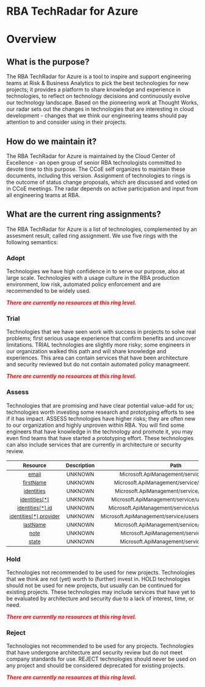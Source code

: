 
RBA TechRadar for Azure
=======================

# Overview

## What is the purpose?


The RBA TechRadar for Azure is a tool to inspire and support engineering teams at Risk & Business Analytics to pick the best technologies for new projects; it provides a platform to share knowledge and experience in technologies, to reflect on technology decisions and continuously evolve our technology landscape.  Based on the pioneering work at Thought Works, our radar sets out the changes in technologies that are interesting in cloud development - changes that we think our engineering teams should pay attention to and consider using in their projects.
## How do we maintain it?


The RBA TechRadar for Azure is maintained by the Cloud Center of Excellence - an open group of senior RBA technologists committed to devote time to this purpose.  The CCoE self organizes to maintain these documents, including this version.  Assignment of technologies to rings is the outcome of status change proposals, which are discussed and voted on in CCoE meetings.  The radar depends on active participation and input from all engineering teams at RBA.
## What are the current ring assignments?


The RBA TechRadar for Azure is a list of technologies, complemented by an assesment result, called ring assignment.  We use five rings with the following semantics:
### Adopt


Technologies we have high confidence in to serve our purpose, also at large scale.  Technologies with a usage culture in the RBA production environment, low risk, automated policy enforcement and are recommended to be widely used.  
  
***<font color="red"> There are currently no resources at this ring level. </font>***
### Trial


Technologies that we have seen work with success in projects to solve real problems;  first serious usage experience that confirm benefits and uncover limitations.  TRIAL technologies are slightly more risky; some engineers in our organization walked this path and will share knowledge and experiences.  This area can contain services that have been architecture and security reviewed but do not contain automated policy managmeent.  
  
***<font color="red"> There are currently no resources at this ring level. </font>***
### Assess


Technologies that are promising and have clear potential value-add for us; technologies worth investing some research and prototyping efforts to see if it has impact.  ASSESS technologies have higher risks;  they are often new to our organization and highly unproven within RBA.  You will find some engineers that have knowledge in the technology and promote it, you may even find teams that have started a prototyping effort.  These technologies can also include services that are currently in architecture or security review.  

|<sub>Resource</sub>|<sub>Description</sub>|<sub>Path</sub>|<sub>Status</sub>|
| :---: | :---: | :---: | :---: |
|<sub>[email](https://github.com/openrba/python-azure-techradar/tree/master/Microsoft.ApiManagement/service/users/email)</sub>|<sub>UNKNOWN</sub>|<sub>Microsoft.ApiManagement/service/users/email</sub>|<sub>ASSESS</sub>|
|<sub>[firstName](https://github.com/openrba/python-azure-techradar/tree/master/Microsoft.ApiManagement/service/users/firstName)</sub>|<sub>UNKNOWN</sub>|<sub>Microsoft.ApiManagement/service/users/firstName</sub>|<sub>ASSESS</sub>|
|<sub>[identities](https://github.com/openrba/python-azure-techradar/tree/master/Microsoft.ApiManagement/service/users/identities)</sub>|<sub>UNKNOWN</sub>|<sub>Microsoft.ApiManagement/service/users/identities</sub>|<sub>ASSESS</sub>|
|<sub>[identities[*]](https://github.com/openrba/python-azure-techradar/tree/master/Microsoft.ApiManagement/service/users/identities[*])</sub>|<sub>UNKNOWN</sub>|<sub>Microsoft.ApiManagement/service/users/identities[*]</sub>|<sub>ASSESS</sub>|
|<sub>[identities[*].id](https://github.com/openrba/python-azure-techradar/tree/master/Microsoft.ApiManagement/service/users/identities[*].id)</sub>|<sub>UNKNOWN</sub>|<sub>Microsoft.ApiManagement/service/users/identities[*].id</sub>|<sub>ASSESS</sub>|
|<sub>[identities[*].provider](https://github.com/openrba/python-azure-techradar/tree/master/Microsoft.ApiManagement/service/users/identities[*].provider)</sub>|<sub>UNKNOWN</sub>|<sub>Microsoft.ApiManagement/service/users/identities[*].provider</sub>|<sub>ASSESS</sub>|
|<sub>[lastName](https://github.com/openrba/python-azure-techradar/tree/master/Microsoft.ApiManagement/service/users/lastName)</sub>|<sub>UNKNOWN</sub>|<sub>Microsoft.ApiManagement/service/users/lastName</sub>|<sub>ASSESS</sub>|
|<sub>[note](https://github.com/openrba/python-azure-techradar/tree/master/Microsoft.ApiManagement/service/users/note)</sub>|<sub>UNKNOWN</sub>|<sub>Microsoft.ApiManagement/service/users/note</sub>|<sub>ASSESS</sub>|
|<sub>[state](https://github.com/openrba/python-azure-techradar/tree/master/Microsoft.ApiManagement/service/users/state)</sub>|<sub>UNKNOWN</sub>|<sub>Microsoft.ApiManagement/service/users/state</sub>|<sub>ASSESS</sub>|

### Hold


Technologies not recommended to be used for new projects. Technologies that we think are not (yet) worth to (further) invest in.  HOLD technologies should not be used for new projects, but usually can be continued for existing projects.  These technologies may include services that have yet to be evaluated by architecture and security due to a lack of interest, time, or need.  
  
***<font color="red"> There are currently no resources at this ring level. </font>***
### Reject


Technologies not recommended to be used for any projects. Technologies that have undergone architecture and security review but do not meet company standards for use.  REJECT technologies should never be used on any project and should be considered deprecated for existing projects.  
  
***<font color="red"> There are currently no resources at this ring level. </font>***